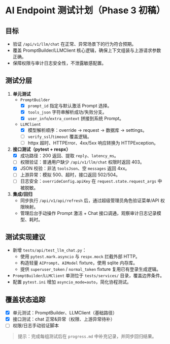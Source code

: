 # AI Endpoint 测试计划（Phase 3 初稿）

## 目标
- 验证 `/api/v1/llm/chat` 在正常、异常场景下的行为符合预期。
- 覆盖 PromptBuilder/LLMClient 核心逻辑，确保上下文组装与上游请求参数正确。
- 保障权限与审计日志安全性，不泄露敏感配置。

## 测试分层
1. **单元测试**
   - `PromptBuilder`
     - [x] `prompt_id` 指定与默认激活 Prompt 选择。
     - [x] `tools_json` 字符串解析成功/失败分支。
     - [x] `user_info`/`extra_context` 拼接到系统 Prompt。
   - `LLMClient`
     - [x] 模型解析顺序：override -> request -> 数据库 -> settings。
     - [ ] `verify_ssl`/`timeout` 覆盖逻辑。
     - [ ] httpx 超时、HTTPError、4xx/5xx 响应转换为 HTTPException。

2. **接口测试（pytest + respx）**
   - [x] 成功路径：200 返回、提取 `reply`、`latency_ms`。
   - [ ] 权限验证：普通用户缺少 `/api/v1/llm/chat` 权限时返回 403。
   - [x] JSON 校验：非法 `toolsJson`、空 `messages` 返回 4xx。
   - [ ] 上游异常：模拟 500、超时，接口返回 502/504。
   - [ ] 日志安全：`overrideConfig.apiKey` 在 `request.state.request_args` 中被脱敏。

3. **集成/回归**
   - 同步执行 `/api/v1/api/refresh` 后，通过超级管理员角色验证菜单/API 权限映射。
   - 管理后台手动操作 Prompt 激活 + Chat 接口调通，观察审计日志记录模型、耗时。

## 测试实现建议
- 新增 `tests/api/test_llm_chat.py`：
  - 使用 `pytest.mark.asyncio` 与 `respx.mock` 拦截外部 HTTP。
  - 构造轻量 `AIPrompt`、`AIModel` fixture，使用 sqlite 内存库。
  - 提供 `superuser_token` / `normal_token` fixture 复用已有登录生成逻辑。
- `PromptBuilder`/`LLMClient` 单测位于 `tests/services/` 目录，覆盖边界条件。
- 配置 `pytest.ini` 增加 `asyncio_mode=auto`，简化协程测试。

## 覆盖状态追踪
- [x] 单元测试：PromptBuilder、LLMClient（基础路径）
- [x] 接口测试：chat 正常&异常（权限、上游异常待补）
- [ ] 权限/日志手动验证脚本

> 提示：完成每组测试后在 `progress.md` 中补充记录，并同步回归结果。
